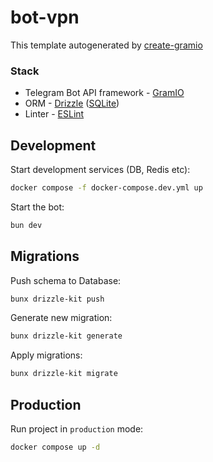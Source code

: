 # bot-vpn

This template autogenerated by [create-gramio](https://github.com/gramiojs/create-gramio)

### Stack

- Telegram Bot API framework - [GramIO](https://gramio.dev/)
- ORM - [Drizzle](https://orm.drizzle.team/) ([SQLite](https://sqlite.org/))
- Linter - [ESLint](https://eslint.org/)

## Development

Start development services (DB, Redis etc):

```bash
docker compose -f docker-compose.dev.yml up
```

Start the bot:

```bash
bun dev
```

## Migrations

Push schema to Database:

```bash
bunx drizzle-kit push
```

Generate new migration:

```bash
bunx drizzle-kit generate
```

Apply migrations:

```bash
bunx drizzle-kit migrate
```

## Production

Run project in `production` mode:

```bash
docker compose up -d
```
